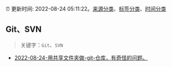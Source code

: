 :alarm_clock: 更新时间: 2022-08-24 05:11:22。[来源分类](../README.md)、[标签分类](../TAGS.md)、[时间分类](../TIMELINE.md)

## Git、SVN


> 关键字：`Git`、`SVN`



- [2022-08-24-用共享文件夹做-git-仓库，有奇怪的问题。](https://www.v2ex.com/t/875012) 